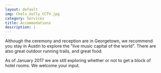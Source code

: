 ```yaml
---
layout: default
img: Chels_Gully_CCTV.jpg
category: Services
title: Accommodations
description: |
---
```



Although the ceremony and reception are in Georgetown, we recommend you stay in Austin to explore the "live music capital of the world".  There are also great outdoor running trails, and great food.  

As of January 2017 we are still exploring whether or not to get a block of hotel rooms. We welcome your input.